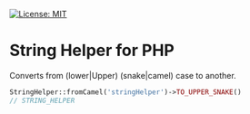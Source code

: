 [![License: MIT](https://img.shields.io/badge/License-MIT-yellow.svg)](https://opensource.org/licenses/MIT)

# String Helper for PHP

Converts from (lower|Upper) (snake|camel) case to another.

```php
StringHelper::fromCamel('stringHelper')->TO_UPPER_SNAKE()
// STRING_HELPER
```
